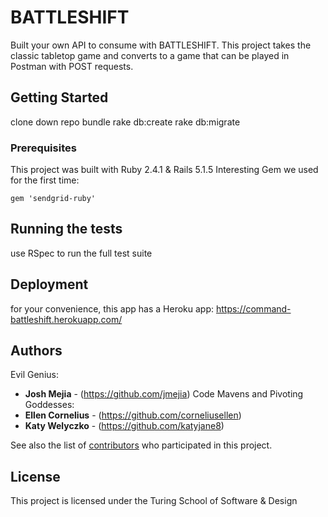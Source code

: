 # BATTLESHIFT
Built your own API to consume with BATTLESHIFT. This project takes the classic tabletop game and converts to a game that can be played in Postman with POST requests.

## Getting Started
clone down repo
bundle
rake db:create
rake db:migrate

### Prerequisites

This project was built with Ruby 2.4.1 & Rails 5.1.5
Interesting Gem we used for the first time: 
```
gem 'sendgrid-ruby'

```

## Running the tests
use RSpec to run the full test suite 

## Deployment
for your convenience, this app has a Heroku app:
https://command-battleshift.herokuapp.com/

## Authors
Evil Genius: 
* **Josh Mejia** - (https://github.com/jmejia)
Code Mavens and Pivoting Goddesses:
* **Ellen Cornelius** - (https://github.com/corneliusellen)
* **Katy Welyczko** - (https://github.com/katyjane8)

See also the list of [contributors](https://github.com/your/project/contributors) who participated in this project.

## License

This project is licensed under the Turing School of Software & Design

